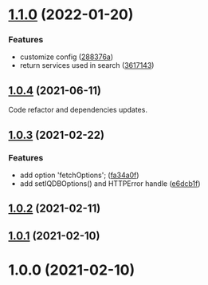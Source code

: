 # [1.1.0](https://github.com/KotoriK/iqdb-client/compare/1.0.5...1.1.0) (2022-01-20)


### Features

* customize config ([288376a](https://github.com/KotoriK/iqdb-client/commit/288376a6b75bd71b686d9ee64d982a801c3177f1))
* return services used in search ([3617143](https://github.com/KotoriK/iqdb-client/commit/3617143b91d615ece73cf5219fc7d9182884a5c3))



## [1.0.4](https://github.com/KotoriK/iqdb-client/compare/1.0.3...1.0.4) (2021-06-11)

Code refactor and dependencies updates.

## [1.0.3](https://github.com/KotoriK/iqdb-client/compare/1.0.2...1.0.3) (2021-02-22)


### Features

* add option 'fetchOptions'; ([fa34a0f](https://github.com/KotoriK/iqdb-client/commit/fa34a0f4edbf4a301234ad3fd7d01f56efb4ae10))
* add setIQDBOptions() and HTTPError handle ([e6dcb1f](https://github.com/KotoriK/iqdb-client/commit/e6dcb1f6b44210d33c56e1e19bd0488310a4e3d5))



## [1.0.2](https://github.com/KotoriK/iqdb-client/compare/1.0.1...1.0.2) (2021-02-11)



## [1.0.1](https://github.com/KotoriK/iqdb-client/compare/1.0.0...1.0.1) (2021-02-10)



# 1.0.0 (2021-02-10)



